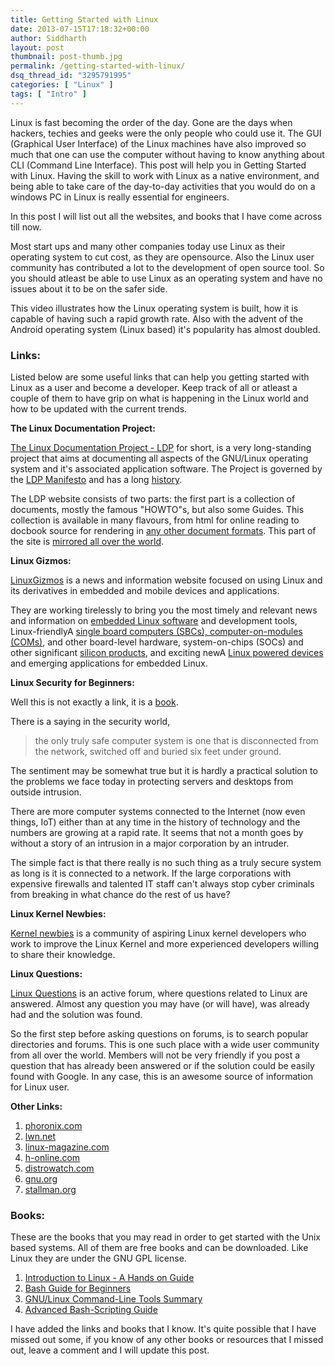 ```yaml
---
title: Getting Started with Linux
date: 2013-07-15T17:18:32+00:00
author: Siddharth
layout: post
thumbnail: post-thumb.jpg
permalink: /getting-started-with-linux/
dsq_thread_id: "3295791995"
categories: [ "Linux" ]
tags: [ "Intro" ]
---
```


Linux is fast becoming the order of the day. Gone are the days when hackers, techies and geeks were the only people who could use it. The GUI (Graphical User Interface) of the Linux machines have also improved so much that one can use the computer without having to know anything about CLI (Command Line Interface). This post will help you in Getting Started with Linux. Having the skill to work with Linux as a native environment, and being able to take care of the  day-to-day activities that you would do on a windows PC in Linux is really essential for engineers.

In this post I will list out all the websites, and books that I have come across till now.

Most start ups and many other companies today use Linux as their operating system to cut cost, as they are opensource. Also the Linux user community has contributed a lot to the development of open source tool. So you should atleast be able to use Linux as an operating system and have no issues about it to be on the safer side.

This video illustrates how the Linux operating system is built, how it is capable of having such a rapid growth rate. Also with the advent of the Android operating system (Linux based) it's popularity has almost doubled.

### **Links:**

Listed below are some useful links that can help you getting started with Linux as a user and become a developer. Keep track of all or atleast a couple of them to have grip on what is happening in the Linux world and how to be updated with the current trends.

**The Linux Documentation Project:**

[The Linux Documentation Project - LDP](http://www.tldp.org/) for short, is a very long-standing project that aims at documenting all aspects of the GNU/Linux operating system and it's associated application software. The Project is governed by the [LDP Manifesto](http://wiki.tldp.org/LDP%20Manifesto) and has a long [history](http://tldp.org/history.html).

The LDP website consists of two parts: the first part is a collection of documents, mostly the famous "HOWTO"s, but also some Guides. This collection is available in many flavours, from html for online reading to docbook source for rendering in [any other document formats](http://tldp.org/docs.html#howto). This part of the site is [mirrored all over the world](http://wiki.tldp.org/Mirrors).

**Linux Gizmos:**

[LinuxGizmos](http://linuxgizmos.com/) is a news and information website focused on using Linux and its derivatives in embedded and mobile devices and applications.

They are working tirelessly to bring you the most timely and relevant news and information on [embedded Linux software](http://linuxgizmos.com/category/software/) and development tools, Linux-friendlyA [single board computers (SBCs), computer-on-modules (COMs)](http://linuxgizmos.com/category/boards/), and other board-level hardware, system-on-chips (SOCs) and other significant [silicon products](http://linuxgizmos.com/category/chips/), and exciting newA [Linux powered devices](http://linuxgizmos.com/category/devices/) and emerging applications for embedded Linux.

**Linux Security for Beginners:**

Well this is not exactly a link, it is a [book](http://www.linuxtopia.org/LinuxSecurity/index.html).

There is a saying in the security world,

  > the only truly safe computer system is one that is disconnected from the network, switched off and buried six feet under ground.

The sentiment may be somewhat true but it is hardly a practical solution to the problems we face today in protecting servers and desktops from outside intrusion.

There are more computer systems connected to the Internet (now even things, IoT) either than at any time in the history of technology and the numbers are growing at a rapid rate. It seems that not a month goes by without a story of an intrusion in a major corporation by an intruder.

The simple fact is that there really is no such thing as a truly secure system as long is it is connected to a network. If the large corporations with expensive firewalls and talented IT staff can't always stop cyber criminals from breaking in what chance do the rest of us have?

**Linux Kernel Newbies:**

[Kernel newbies](http://kernelnewbies.org/) is a community of aspiring Linux kernel developers who work to improve the Linux Kernel and more experienced developers willing to share their knowledge.

**Linux Questions:**

[Linux Questions](http://www.linuxquestions.org/) is an active forum, where questions related to Linux are answered. Almost any question you may have (or will have), was already had and the solution was found.

So the first step before asking questions on forums, is to search popular directories and forums. This is one such place with a wide user community from all over the world. Members will not be very friendly if you post a question that has already been answered or if the solution could be easily found with Google. In any case, this is an awesome source of information for Linux user.

**Other Links:**

  1. [phoronix.com](http://www.phoronix.com/)
  2. [lwn.net](http://lwn.net/)
  3. [linux-magazine.com](http://www.linux-magazine.com/)
  4. [h-online.com](http://www.h-online.com/)
  5. [distrowatch.com](http://distrowatch.com/)
  6. [gnu.org](http://www.gnu.org/)
  7. [stallman.org](http://stallman.org/)

### Books:

These are the books that you may read in order to get started with the Unix based systems. All of them are free books and can be downloaded. Like Linux they are under the GNU GPL license. 

  1. [Introduction to Linux - A Hands on Guide](http://www.tldp.org/LDP/intro-linux/intro-linux.pdf)
  2. [Bash Guide for Beginners](http://www.tldp.org/LDP/Bash-Beginners-Guide/Bash-Beginners-Guide.pdf)
  3. [GNU/Linux Command-Line Tools Summary](http://www.tldp.org/LDP/GNU-Linux-Tools-Summary/GNU-Linux-Tools-Summary.pdf)
  4. [Advanced Bash-Scripting Guide](http://www.tldp.org/LDP/abs/abs-guide.pdf)

I have added the links and books that I know. It's quite possible that I have missed out some, if you know of any other books or resources that I missed out, leave a comment and I will update this post.